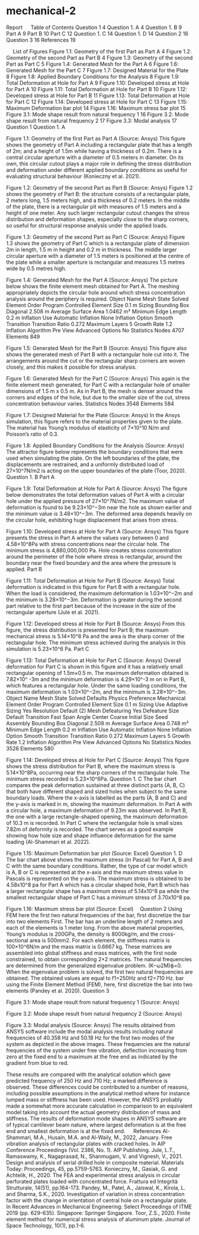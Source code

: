 # mechanical-2










Report
 
Table of Contents
Question 1	4
Question 1. A	4
Question 1. B	9
Part A	9
Part B	10
Part C	12
Question 1. C	14
Question 1. D	14
Question 2	16
Question 3	16
References	19




 
List of Figures
Figure 1.1: Geometry of the first Part as Part A	4
Figure 1.2: Geometry of the second Part as Part B	4
Figure 1.3: Geometry of the second Part as Part C	5
Figure 1.4: Generated Mesh for the Part A	6
Figure 1.6: Generated Mesh for the Part C	7
Figure 1.7: Designed Material for the Plate	8
Figure 1.8: Applied Boundary Conditions for the Analysis	8
Figure 1.9: Total Deformation at Hole for Part A	9
Figure 1.10: Developed stress at Hole for Part A	10
Figure 1.11: Total Deformation at Hole for Part B	10
Figure 1.12: Developed stress at Hole for Part B	11
Figure 1.13: Total Deformation at Hole for Part C	12
Figure 1.14: Developed stress at Hole for Part C	13
Figure 1.15: Maximum Deformation bar plot	14
Figure 1.16: Maximum stress bar plot	15
Figure 3.1: Mode shape result from natural frequency 1	16
Figure 3.2: Mode shape result from natural frequency 2	17
Figure 3.3: Modal analysis	17
 
Question 1
Question 1. A
 
Figure 1.1: Geometry of the first Part as Part A
(Source: Ansys)
This figure shows the geometry of Part A including a rectangular plate that has a length of 2m; and a height of 1.5m while having a thickness of 0.2m. There is a central circular aperture with a diameter of 0.5 meters in diameter. On its own, this circular cutout plays a major role in defining the stress distribution and deformation under different applied boundary conditions as useful for evaluating structural behaviour (Konieczny et al. 2021).
 
Figure 1.2: Geometry of the second Part as Part B
(Source: Ansys)
Figure 1.2 shows the geometry of Part B: the structure consists of a rectangular plate, 2 meters long, 1.5 meters high, and a thickness of 0.2 meters. In the middle of the plate, there is a rectangular pit with measures of 1.5 meters and a height of one meter. Any such larger rectangular cutout changes the stress distribution and deformation shapes, especially close to the sharp corners, so useful for structural response analysis under the applied loads. 
 
Figure 1.3: Geometry of the second Part as Part C
(Source: Ansys)
Figure 1.3 shows the geometry of Part C which is a rectangular plate of dimension 2m in length, 1.5 m in height and 0.2 m in thickness. The middle larger circular aperture with a diameter of 1.5 meters is positioned at the centre of the plate while a smaller aperture is rectangular and measures 1.5 metres wide by 0.5 metres high. 
 
Figure 1.4: Generated Mesh for the Part A
(Source: Ansys)
The picture below shows the finite element mesh obtained for Part A. The meshing appropriately depicts the circular hole around which stress concentration analysis around the periphery is required. 
Object Name	Mesh
State	Solved
Element Order	Program Controlled
Element Size	0.1 m
Sizing
Bounding Box Diagonal	2.508 m
Average Surface Area	1.0462 m²
Minimum Edge Length	0.2 m
Inflation
Use Automatic Inflation	None
Inflation Option	Smooth Transition
Transition Ratio	0.272
Maximum Layers	5
Growth Rate	1.2
Inflation Algorithm	Pre
View Advanced Options	No
Statistics
Nodes	4707
Elements	849

 
Figure 1.5: Generated Mesh for the Part B
(Source: Ansys)
This figure also shows the generated mesh of Part B with a rectangular hole cut into it. The arrangements around the cut or the rectangular sharp corners are woven closely, and this makes it possible for stress analysis. 
 
Figure 1.6: Generated Mesh for the Part C
(Source: Ansys)
This again is the finite element mesh generated, for Part C with a rectangular hole of smaller dimensions of 1.5 m x 0.5 m. As in Part B, the mesh is denser around the corners and edges of the hole, but due to the smaller size of the cut, stress concentration behaviour varies. 
Statistics
Nodes	3548
Elements	584

 
Figure 1.7: Designed Material for the Plate 
(Source: Ansys)
In the Ansys simulation, this figure refers to the material properties given to the plate. The material has Young’s modulus of elasticity of 7×10^10 N/m and Poisson’s ratio of 0.3. 
 
Figure 1.8: Applied Boundary Conditions for the Analysis
(Source: Ansys)
The attractor figure below represents the boundary conditions that were used when simulating the plate. On the left boundaries of the plate, the displacements are restrained, and a uniformly distributed load of 27×10^7N/m2 is acting on the upper boundaries of the plate (Toor, 2020). 
Question 1. B
Part A
 
Figure 1.9: Total Deformation at Hole for Part A
(Source: Ansys)
The figure below demonstrates the total deformation values of Part A with a circular hole under the applied pressure of 27×10^7N/m2. The maximum value of deformation is found to be 9.23×10^−3m near the hole as shown earlier and the minimum value is 3.48×10^−3m. The deformed area depends heavily on the circular hole, exhibiting huge displacement that arises from stress.
 
Figure 1.10: Developed stress at Hole for Part A
(Source: Ansys)
This figure presents the stress in Part A where the values vary between 0 and 4.58×10^8Pa with stress concentrations near the circular hole. The minimum stress is 4,880,000,000 Pa. Hole creates stress concentration around the perimeter of the hole where stress is rectangular, around the boundary near the fixed boundary and the area where the pressure is applied.
Part B
 
Figure 1.11: Total Deformation at Hole for Part B
(Source: Ansys)
Total deformation is indicated in this figure for Part B with a rectangular hole. When the load is considered, the maximum deformation is 1.03×10^−2m and the minimum is 3.28×10^−3m. Deformation is greater during the second part relative to the first part because of the increase in the size of the rectangular aperture (Jule et al. 2021).
 
Figure 1.12: Developed stress at Hole for Part B
(Source: Ansys)
From this figure, the stress distribution is presented for Part B; the maximum mechanical stress is 5.14×10^8 Pa and the area is the sharp corner of the rectangular hole. The minimum stress achieved during the analysis in this simulation is 5.23×10^6 Pa. 
Part C
 
Figure 1.13: Total Deformation at Hole for Part C
(Source: Ansys)
Overall deformation for Part C is shown in this figure and it has a relatively small rectangular opening of 1.5m×0.5 m. The maximum deformation obtained is 7.82×10^ -3m and the minimum deformation is 4.29×10^-3 m on in Part B, which features a rectangular hole. Under the same loading conditions, the maximum deformation is 1.03×10^−2m, and the minimum is 3.28×10^−3m. 
Object Name	Mesh
State	Solved
Defaults
Physics Preference	Mechanical
Element Order	Program Controlled
Element Size	0.1 m
Sizing
Use Adaptive Sizing	Yes
Resolution	Default (2)
Mesh Defeaturing	Yes
Defeature Size	Default
Transition	Fast
Span Angle Center	Coarse
Initial Size Seed	Assembly
Bounding Box Diagonal	2.508 m
Average Surface Area	0.748 m²
Minimum Edge Length	0.2 m
Inflation
Use Automatic Inflation	None
Inflation Option	Smooth Transition
Transition Ratio	0.272
Maximum Layers	5
Growth Rate	1.2
Inflation Algorithm	Pre
View Advanced Options	No
Statistics
Nodes	3526
Elements	580

 
Figure 1.14: Developed stress at Hole for Part C
(Source: Ansys)
This figure shows the stress distribution for Part B, where the maximum stress is 5.14×10^8Pa, occurring near the sharp corners of the rectangular hole. The minimum stress recorded is 5.23×10^6Pa. 
Question 1. C
The bar chart compares the peak deformation sustained at three distinct parts (A, B, C) that both have different shaped and sized holes when subject to the same boundary loads. Where the x-axis is labelled as the parts (A, B and C) and the y-axis is marked in m, showing the maximum deformation. In Part A with a circular hole, a maximum deformation of 9.23m was observed. In Part B, the one with a large rectangle-shaped opening, the maximum deformation of 10.3 m is recorded. In Part C where the rectangular hole is small sizes 7.82m of deformity is recorded. The chart serves as a good example showing how hole size and shape influence deformation for the same loading (Al-Shammari et al. 2022).
 
Figure 1.15: Maximum Deformation bar plot
(Source: Excel)
Question 1. D
The bar chart above shows the maximum stress (in Pascal) for Part A, B and C with the same boundary conditions. Rather, the type of car model which is A, B or C is represented at the x-axis and the maximum stress value in Pascals is represented on the y-axis. The maximum stress is obtained to be 4.58x10^8 pa for Part A which has a circular shaped hole, Part B which has a larger rectangular shape has a maximum stress of 5.14x10^8 pa while the smallest rectangular shape of Part C has a minimum stress of 3.70x10^8 pa.
 
Figure 1.16: Maximum stress bar plot
(Source: Excel) 
Question 2
Using FEM here the first two natural frequencies of the bar, first discretize the bar into two elements First. The bar has an underline length of 2 meters and each of the elements is 1 meter long. From the above material properties, Young’s modulus is 200GPa, the density is 8000kg/m, and the cross-sectional area is 500mm2. For each element, the stiffness matrix is 100×10^6N/m and the mass matrix is 0.6667 kg. These matrices are assembled into global stiffness and mass matrices, with the first node constrained, to obtain corresponding 2×2 matrices.
The natural frequencies are determined from the generalized eigenvalue problem. 
(K−ω2M)ϕ=0. When the eigenvalue problem is solved, the first two natural frequencies are obtained. The obtained values are equal to f1=250Hz and f2=710 Hz. bar using the Finite Element Method (FEM), here, first discretize the bar into two elements (Pandey et al. 2020). 
Question 3
 
Figure 3.1: Mode shape result from natural frequency 1
(Source: Ansys)
 
Figure 3.2: Mode shape result from natural frequency 2
(Source: Ansys)
 
Figure 3.3: Modal analysis 
(Source: Ansys)
The results obtained from ANSYS software include the modal analysis results including natural frequencies of 40.358 Hz and 50.18 Hz for the first two modes of the system as depicted in the above images. These frequencies are the natural frequencies of the system under free vibration, deflection increasing from zero at the fixed end to a maximum at the free end as indicated by the gradient from blue to red.

These results are compared with the analytical solution which gave predicted frequency of 250 Hz and 710 Hz; a marked difference is observed. These differences could be contributed to a number of reasons, including possible assumptions in the analytical method where for instance lumped mass or stiffness has been used. However, the ANSYS probably made a somewhat more accurate calculation in comparison to an equivalent model taking into account the actual geometry distribution of mass and stiffness. The results of deformation mode shapes in ANSYS software are of typical cantilever beam nature, where largest deformation is at the free end and smallest deformation is at the fixed end.
 
References
Al-Shammari, M.A., Husain, M.A. and Al-Waily, M., 2022, January. Free vibration analysis of rectangular plates with cracked holes. In AIP Conference Proceedings (Vol. 2386, No. 1). AIP Publishing.
Jule, L.T., Ramaswamy, K., Nagaprasad, N., Shanmugam, V. and Vignesh, V., 2021. Design and analysis of serial drilled hole in composite material. Materials Today: Proceedings, 45, pp.5759-5763.
Konieczny, M., Gasiak, G. and Achtelik, H., 2020. The FEA and experimental stress analysis in circular perforated plates loaded with concentrated force. Frattura ed Integrità Strutturale, 14(51), pp.164-173.
Pandey, M., Patel, A., Jaiswal, K., Kirola, L. and Sharma, S.K., 2020. Investigation of variation in stress concentration factor with the change in orientation of central hole on a rectangular plate. In Recent Advances in Mechanical Engineering: Select Proceedings of ITME 2019 (pp. 629-635). Singapore: Springer Singapore.
Toor, Z.S., 2020. Finite element method for numerical stress analysis of aluminum plate. Journal of Space Technology, 10(1), pp.1-6.

